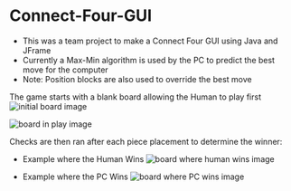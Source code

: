 # Connect-Four-GUI

* This was a team project to make a Connect Four GUI using Java and JFrame
* Currently a Max-Min algorithm is used by the PC to predict the best move for the computer
* Note: Position blocks are also used to override the best move

The game starts with a blank board allowing the Human to play first
![initial board image](https://github.com/ronaldrespinoza/Connect-Four-GUI/tree/master/img/board_1.png)

![board in play image](https://github.com/ronaldrespinoza/Connect-Four-GUI/tree/master/img/board_2.png)

Checks are then ran after each piece placement to determine the winner:

* Example where the Human Wins
![board where human wins image](https://github.com/ronaldrespinoza/Connect-Four-GUI/tree/master/img/board_4.png)

* Example where the PC Wins
![board where PC wins image](https://github.com/ronaldrespinoza/Connect-Four-GUI/tree/master/img/board_5.png)
